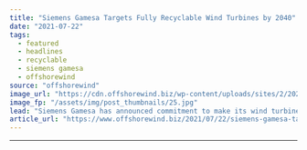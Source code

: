 ```yaml
---
title: "Siemens Gamesa Targets Fully Recyclable Wind Turbines by 2040"
date: "2021-07-22"
tags: 
  - featured
  - headlines
  - recyclable
  - siemens gamesa
  - offshorewind
source: "offshorewind"
image_url: "https://cdn.offshorewind.biz/wp-content/uploads/sites/2/2021/05/31105004/SG-11.0-200-DD.jpg"
image_fp: "/assets/img/post_thumbnails/25.jpg"
lead: "Siemens Gamesa has announced commitment to make its wind turbines fully recyclable by 2040,"
article_url: "https://www.offshorewind.biz/2021/07/22/siemens-gamesa-targets-fully-recyclable-wind-turbines-by-2040/"
---
```


---
